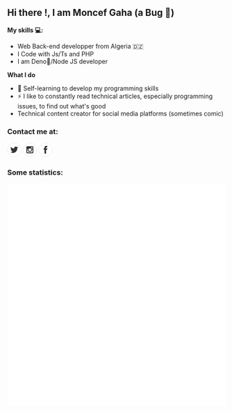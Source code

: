 ## Hi there !, I am Moncef Gaha (a Bug 🐞)

**My skills 💻:**
- Web Back-end developper from Algeria 	:algeria: 
- I Code with Js/Ts and PHP
- I am Deno🦕/Node JS developer

**What I do**
- 📰  Self-learning to develop my programming skills
- ⚡ I like to constantly read technical articles, especially programming issues, to find out what's good
- Technical content creator for social media platforms (sometimes comic)

### Contact me at:

[![twitter](https://github.com/moncefplastin07/moncefplastin07/blob/master/icons/twitter.png)](https://twitter.com/moncefplastin07) 
[![instagram](https://github.com/moncefplastin07/moncefplastin07/blob/master/icons/instagram.png)](https://instagram.com/moncefplastin07) 
[![facebook](https://github.com/moncefplastin07/moncefplastin07/blob/master/icons/facebook.png)](https://facebook.com/moncefplastin07)

### Some statistics:

![GitHub metrics](https://github.com/faycal-gh/faycal-gh/blob/main/faycal-gh.svg)
